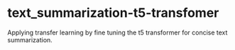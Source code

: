 # text_summarization-t5-transfomer

Applying transfer learning by fine tuning the t5 transformer for concise text summarization.
